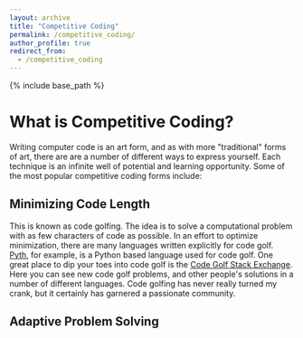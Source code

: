 ```yaml
---
layout: archive
title: "Competitive Coding"
permalink: /competitive_coding/
author_profile: true
redirect_from:
  - /competitive_coding
---
```


{% include base_path %}

# What is Competitive Coding?

Writing computer code is an art form, and as with more "traditional" forms of art, there are are a number of different ways to express yourself. Each technique is an infinite well of potential and learning opportunity. Some of the most popular competitive coding forms include:

## Minimizing Code Length

This is known as code golfing. The idea is to solve a computational problem with as few characters of code as possible. In an effort to optimize minimization, there are many languages written explicitly for code golf. [Pyth](https://esolangs.org/wiki/Pyth), for example, is a Python based language used for code golf. One great place to dip your toes into code golf is the [Code Golf Stack Exchange](https://codegolf.stackexchange.com/). Here you can see new code golf problems, and other people's solutions in a number of different languages. Code golfing has never really turned my crank, but it certainly has garnered a passionate community.

## Adaptive Problem Solving